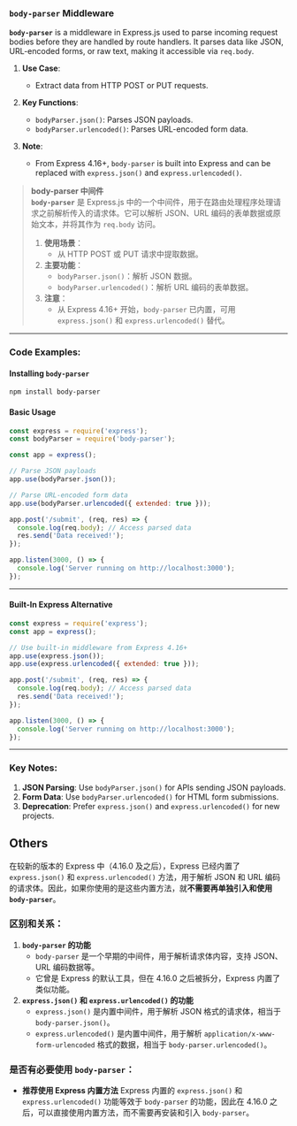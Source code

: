 ### `body-parser` Middleware  

**`body-parser`** is a middleware in Express.js used to parse incoming request bodies before they are handled by route handlers. It parses data like JSON, URL-encoded forms, or raw text, making it accessible via `req.body`.  

1. **Use Case**:  
   - Extract data from HTTP POST or PUT requests.  

2. **Key Functions**:  
   - `bodyParser.json()`: Parses JSON payloads.  
   - `bodyParser.urlencoded()`: Parses URL-encoded form data.  

3. **Note**:  
   - From Express 4.16+, `body-parser` is built into Express and can be replaced with `express.json()` and `express.urlencoded()`.

> **body-parser 中间件**  
> **`body-parser`** 是 Express.js 中的一个中间件，用于在路由处理程序处理请求之前解析传入的请求体。它可以解析 JSON、URL 编码的表单数据或原始文本，并将其作为 `req.body` 访问。  
> 1. **使用场景**：  
>    - 从 HTTP POST 或 PUT 请求中提取数据。  
> 2. **主要功能**：  
>    - `bodyParser.json()`：解析 JSON 数据。  
>    - `bodyParser.urlencoded()`：解析 URL 编码的表单数据。  
> 3. **注意**：  
>    - 从 Express 4.16+ 开始，`body-parser` 已内置，可用 `express.json()` 和 `express.urlencoded()` 替代。  

---

### Code Examples:

#### **Installing `body-parser`**
```bash
npm install body-parser
```

#### **Basic Usage**

<audio src="..\..\mp3\这段代码展示了如何使用 `bo.mp3"></audio>

```javascript
const express = require('express');
const bodyParser = require('body-parser');

const app = express();

// Parse JSON payloads
app.use(bodyParser.json());

// Parse URL-encoded form data
app.use(bodyParser.urlencoded({ extended: true }));

app.post('/submit', (req, res) => {
  console.log(req.body); // Access parsed data
  res.send('Data received!');
});

app.listen(3000, () => {
  console.log('Server running on http://localhost:3000');
});
```

---

#### **Built-In Express Alternative**
```javascript
const express = require('express');
const app = express();

// Use built-in middleware from Express 4.16+
app.use(express.json());
app.use(express.urlencoded({ extended: true }));

app.post('/submit', (req, res) => {
  console.log(req.body); // Access parsed data
  res.send('Data received!');
});

app.listen(3000, () => {
  console.log('Server running on http://localhost:3000');
});
```

---

### Key Notes:  
1. **JSON Parsing**: Use `bodyParser.json()` for APIs sending JSON payloads.  
2. **Form Data**: Use `bodyParser.urlencoded()` for HTML form submissions.  
3. **Deprecation**: Prefer `express.json()` and `express.urlencoded()` for new projects.

## Others

在较新的版本的 Express 中（4.16.0 及之后），Express 已经内置了 `express.json()` 和 `express.urlencoded()` 方法，用于解析 JSON 和 URL 编码的请求体。因此，如果你使用的是这些内置方法，就**不需要再单独引入和使用 `body-parser`**。

### 区别和关系：

1. **`body-parser` 的功能**
   - `body-parser` 是一个早期的中间件，用于解析请求体内容，支持 JSON、URL 编码数据等。
   - 它曾是 Express 的默认工具，但在 4.16.0 之后被拆分，Express 内置了类似功能。
2. **`express.json()` 和 `express.urlencoded()` 的功能**
   - `express.json()` 是内置中间件，用于解析 JSON 格式的请求体，相当于 `body-parser.json()`。
   - `express.urlencoded()` 是内置中间件，用于解析 `application/x-www-form-urlencoded` 格式的数据，相当于 `body-parser.urlencoded()`。

### 是否有必要使用 `body-parser`：

- **推荐使用 Express 内置方法**
  Express 内置的 `express.json()` 和 `express.urlencoded()` 功能等效于 `body-parser` 的功能，因此在 4.16.0 之后，可以直接使用内置方法，而不需要再安装和引入 `body-parser`。